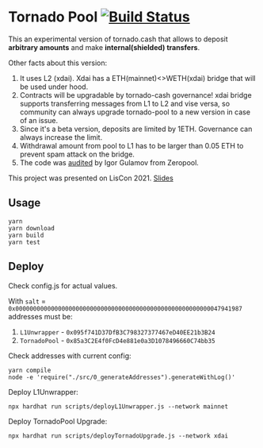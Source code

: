 # Tornado Pool [![Build Status](https://github.com/tornadocash/tornado-pool/workflows/build/badge.svg)](https://github.com/tornadocash/tornado-pool/actions)

This an experimental version of tornado.cash that allows to deposit **arbitrary amounts** and make **internal(shielded) transfers**.

Other facts about this version:

1. It uses L2 (xdai). Xdai has a ETH(mainnet)<>WETH(xdai) bridge that will be used under hood.
2. Contracts will be upgradable by tornado-cash governance! xdai bridge supports transferring messages from L1 to L2 and vise versa, so community can always upgrade tornado-pool to a new version in case of an issue.
3. Since it's a beta version, deposits are limited by 1ETH. Governance can always increase the limit.
4. Withdrawal amount from pool to L1 has to be larger than 0.05 ETH to prevent spam attack on the bridge.
5. The code was [audited](./resources/Zeropool-Tornado.pool-audit.pdf) by Igor Gulamov from Zeropool.

This project was presented on LisCon 2021. [Slides](https://docs.google.com/presentation/d/1CbI6fiWvgwoD_1ahcSR62wD7V4TdSzkdL2RwAeMPagQ/edit#slide=id.gf731d8850e_0_133)

## Usage

```shell
yarn
yarn download
yarn build
yarn test
```

## Deploy

Check config.js for actual values.

With `salt` = `0x0000000000000000000000000000000000000000000000000000000047941987` addresses must be:

1. `L1Unwrapper` - `0x095f741D37DfB3C798327377467eD40EE21b3B24`
2. `TornadoPool` - `0x85a3C2E4f0FcD4e881e0a3D1078496660C74bb35`

Check addresses with current config:

```shell
yarn compile
node -e 'require("./src/0_generateAddresses").generateWithLog()'
```

Deploy L1Unwrapper:

```shell
npx hardhat run scripts/deployL1Unwrapper.js --network mainnet
```

Deploy TornadoPool Upgrade:

```shell
npx hardhat run scripts/deployTornadoUpgrade.js --network xdai
```
